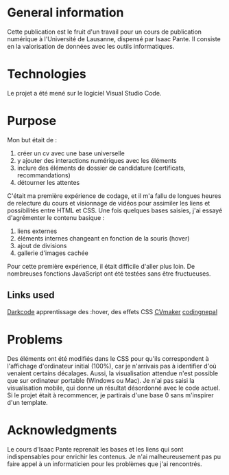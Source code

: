 # General information


Cette publication est le fruit d'un travail pour un cours de publication numérique à l'Université de Lausanne, dispensé par Isaac Pante. Il consiste en la valorisation de données avec les outils informatiques.


# Technologies

Le projet a été mené sur le logiciel Visual Studio Code.

# Purpose

Mon but était de : 
1. créer un cv avec une base universelle
2. y ajouter des interactions numériques avec les éléments
3. inclure des éléments de dossier de candidature (certificats, recommandations)
4. détourner les attentes 

C'était ma première expérience de codage, et il m'a fallu de longues heures de relecture du cours et visionnage de vidéos pour assimiler les liens et possibilités entre HTML et CSS. Une fois quelques bases saisies, j'ai essayé d'agrémenter le contenu basique : 

1. liens externes
2. éléments internes changeant en fonction de la souris (hover)
3. ajout de divisions
4. gallerie d'images cachée 

Pour cette première expérience, il était difficile d'aller plus loin. De nombreuses fonctions JavaScript ont été testées sans être fructueuses.

## Links used
[Darkcode](https://www.youtube.com/channel/UCD3KVjbb7aq2OiOffuungzw) 
apprentissage des :hover, des effets CSS
[CVmaker](https://www.youtube.com/watch?v=cShcHypYNYo&t=809s)
[codingnepal](https://www.youtube.com/channel/UCk7xIEmd3MeyhIu2StLX5yA)


# Problems

Des éléments ont été modifiés dans le CSS pour qu'ils correspondent à l'affichage d'ordinateur initial (100%), car je n'arrivais pas à identifier d'où venaient certains décalages. Aussi, la visualisation attendue n'est possible que sur ordinateur portable (Windows ou Mac). Je n'ai pas saisi la visualisation mobile, qui donne un résultat désordonné avec le code actuel.
Si le projet était à recommencer, je partirais d'une base 0 sans m'inspirer d'un template.


# Acknowledgments

Le cours d'Isaac Pante reprenait les bases et les liens qui sont indispensables pour enrichir les contenus. Je n'ai malheureusement pas pu faire appel à un informaticien pour les problèmes que j'ai rencontrés. 

